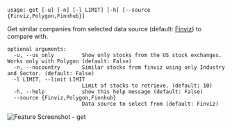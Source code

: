 ```text
usage: get [-u] [-n] [-l LIMIT] [-h] [--source {Finviz,Polygon,Finnhub}]
```

Get similar companies from selected data source (default: [Finviz](https://finviz.com)) to compare with.

```
optional arguments:
  -u, --us_only         Show only stocks from the US stock exchanges. Works only with Polygon (default: False)
  -n, --nocountry       Similar stocks from finviz using only Industry and Sector. (default: False)
  -l LIMIT, --limit LIMIT
                        Limit of stocks to retrieve. (default: 10)
  -h, --help            show this help message (default: False)
  --source {Finviz,Polygon,Finnhub}
                        Data source to select from (default: Finviz)
```

<img size="1400" alt="Feature Screenshot - get" src="https://user-images.githubusercontent.com/85772166/142900078-9872e832-016a-4966-bbc3-0075928c7db8.png"/>
